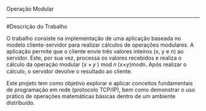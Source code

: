 Operação Modular
___
#Descrição do Trabalho

O trabalho consiste na implementação de uma aplicação baseada no modelo cliente-servidor para realizar cálculos de operações modulares. A aplicação permite que o cliente envie três valores inteiros (x, y e n) ao servidor. Este, por sua vez, processa os valores recebidos e realiza o cálculo da operação modular 
(𝑥 × 𝑦 ) mod 𝑛
(x×y)modn. Após realizar o cálculo, o servidor devolve o resultado ao cliente.

Este projeto tem como objetivo explorar e aplicar conceitos fundamentais de programação em rede (protocolo TCP/IP), bem como demonstrar o uso prático de operações matemáticas básicas dentro de um ambiente distribuído.
